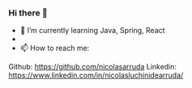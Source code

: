 ### Hi there 👋

- 🌱 I’m currently learning Java, Spring, React
- 
- 📫 How to reach me: 

Github: https://github.com/nicolasarruda
Linkedin: https://www.linkedin.com/in/nicolasluchinidearruda/
<!--
**nicolasarruda/nicolasarruda** is a ✨ _special_ ✨ repository because its `README.md` (this file) appears on your GitHub profile.

Here are some ideas to get you started:

- 🔭 I’m currently working on ...
- 🌱 I’m currently learning ...
- 👯 I’m looking to collaborate on ...
- 🤔 I’m looking for help with ...
- 💬 Ask me about ...
- 📫 How to reach me: ...
- 😄 Pronouns: ...
- ⚡ Fun fact: ...
-->
